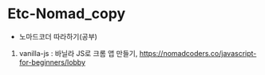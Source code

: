 # Etc-Nomad_copy

- 노마드코더 따라하기(공부)
1. vanilla-js : 바닐라 JS로 크롬 앱 만들기, https://nomadcoders.co/javascript-for-beginners/lobby

